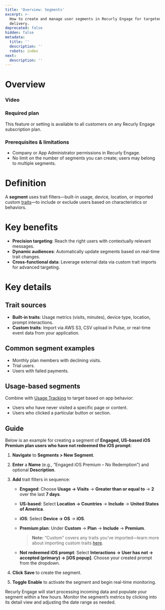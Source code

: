 ```yaml
---
title: 'Overview: Segments'
excerpt: >-
  How to create and manage user segments in Recurly Engage for targeted prompt
  delivery.
deprecated: false
hidden: false
metadata:
  title: ''
  description: ''
  robots: index
next:
  description: ''
---
```

# Overview

### Video

<Embed url="https://www.loom.com/embed/5e730b455754424fa13f1f282bcaafe6?sid=669292ce-0cd1-4d29-960a-ad13a1aebd5c" href="https://www.loom.com/embed/5e730b455754424fa13f1f282bcaafe6?sid=669292ce-0cd1-4d29-960a-ad13a1aebd5c" typeOfEmbed="iframe" height="480px" width="100%" iframe="true" />

### Required plan

This feature or setting is available to all customers on any Recurly Engage subscription plan.

### Prerequisites & limitations

* Company or App Administrator permissions in Recurly Engage.
* No limit on the number of segments you can create; users may belong to multiple segments.

# Definition

A **segment** uses trait filters—built-in usage, device, location, or imported custom [traits](user-traits)—to include or exclude users based on characteristics or behaviors.

# Key benefits

* **Precision targeting**: Reach the right users with contextually relevant messages.
* **Dynamic audiences**: Automatically update segments based on real-time trait changes.
* **Cross-functional data**: Leverage external data via custom trait imports for advanced targeting.

# Key details

## Trait sources

* **Built-in traits**: Usage metrics (visits, minutes), device type, location, prompt interactions.
* **Custom traits**: Import via AWS S3, CSV upload in Pulse, or real-time event data from your application.

## Common segment examples

* Monthly plan members with declining visits.
* Trial users.
* Users with failed payments.

## Usage-based segments

Combine with [Usage Tracking](usage-tracking-1) to target based on app behavior:

* Users who have never visited a specific page or content.
* Users who clicked a particular button or section.

## Guide

Below is an example for creating a segment of **Engaged, US-based iOS Premium plan users who have not redeemed the iOS prompt**:

1. **Navigate** to **Segments > New Segment**.
2. **Enter** a **Name** (e.g., “Engaged iOS Premium – No Redemption”) and optional **Description**.
3. **Add** trait filters in sequence:

   * **Engaged**: Choose **Usage → Visits** → **Greater than or equal to** → **2** over the last **7 days**.
   * **US-based**: Select **Location → Countries** → **Include** → **United States of America**.
   * **iOS**: Select **Device → OS** → **iOS**.
   * **Premium plan**: Under **Custom** → **Plan** → **Include** → **Premium**.

     > **Note:** “Custom” covers any traits you’ve imported—learn more about importing custom traits [here](user-traits).
   * **Not redeemed iOS prompt**: Select **Interactions → User has not → accepted (primary) → \[iOS popup]**. Choose your created prompt from the dropdown.
4. **Click** **Save** to create the segment.
5. **Toggle** **Enable** to activate the segment and begin real-time monitoring.

Recurly Engage will start processing incoming data and populate your segment within a few hours. Monitor the segment’s metrics by clicking into its detail view and adjusting the date range as needed.